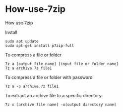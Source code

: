# How-use-7zip
How use 7zip

Install
```
sudo apt update
sudo apt-get install p7zip-full
```


To compress a file or folder
```
7z a [output file name] [input file or folder name]
7z a archive.7z file1
```

To compress a file or folder with password
```
7z a -p archive.7z file1
```

To extract an archive file to a specific directory:
```
7z x [archive file name] -o[output directory name]
```
